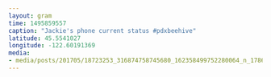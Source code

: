 ```yaml
---
layout: gram
time: 1495859557
caption: "Jackie's phone current status #pdxbeehive"
latitude: 45.5541027
longitude: -122.60191369
media:
- media/posts/201705/18723253_316874758745680_162358499752280064_n_17867529820095920.jpg
---
```

